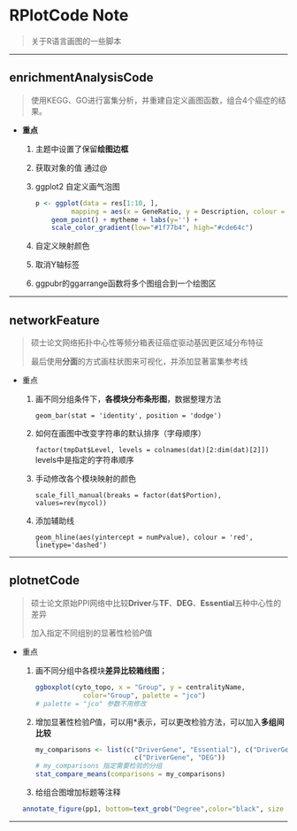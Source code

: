 # RPlotCode Note

> 关于R语言画图的一些脚本

---

## enrichmentAnalysisCode

> 使用KEGG、GO进行富集分析，并重建自定义画图函数，组合4个癌症的结果。

- **重点**

  1. 主题中设置了保留**绘图边框**

  2. 获取对象的值 通过@

  3. ggplot2 自定义画气泡图

     ```R
     p <- ggplot(data = res[1:10, ], 
              mapping = aes(x = GeneRatio, y = Description, colour = p.adjust, size = Count)) + 
         geom_point() + mytheme + labs(y='') + 
         scale_color_gradient(low="#1f77b4", high="#cde64c")
     ```

  4. 自定义映射颜色

  5. 取消Y轴标签

  6. ggpubr的ggarrange函数将多个图组合到一个绘图区

---

## networkFeature

> 硕士论文网络拓扑中心性等频分箱表征癌症驱动基因更区域分布特征
>
> 最后使用**分面**的方式画柱状图来可视化，并添加显著富集参考线

- 重点

  1. 画不同分组条件下，**各模块分布条形图**，数据整理方法

     `geom_bar(stat = 'identity', position = 'dodge') `

  2. 如何在画图中改变字符串的默认排序（字母顺序）

     `factor(tmpDat$Level, levels = colnames(dat)[2:dim(dat)[2]])`  levels中是指定的字符串顺序

  3. 手动修改各个模块映射的颜色

     `scale_fill_manual(breaks = factor(dat$Portion), values=rev(mycol)) `

  4. 添加辅助线

     `geom_hline(aes(yintercept = numPvalue), colour = 'red', linetype='dashed')`

---

## plotnetCode

> 硕士论文原始PPI网络中比较**Driver**与**TF**、**DEG**、**Essential**五种中心性的差异
>
> 加入指定不同组别的显著性检验*P*值

- 重点

  1. 画不同分组中各模块**差异比较箱线图**；

     ```R
     ggboxplot(cyto_topo, x = "Group", y = centralityName,
                 color="Group", palette = "jco") 
     # palette = "jco" 参数不用修改
     ```

  2. 增加显著性检验*P*值，可以用*表示，可以更改检验方法，可以加入**多组间比较**

     ```R
     my_comparisons <- list(c("DriverGene", "Essential"), c("DriverGene","TF"), 
                              c("DriverGene", "DEG"))
     # my_comparisons 指定需要检验的分组
     stat_compare_means(comparisons = my_comparisons)
     ```
  3. 给组合图增加标题等注释
    ```R
    annotate_figure(pp1, bottom=text_grob("Degree",color="black", size = 15))
    ```
---




